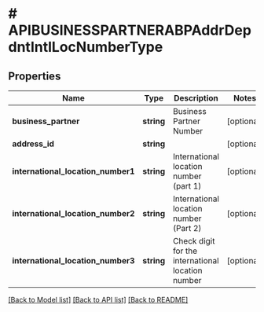 # # APIBUSINESSPARTNERABPAddrDepdntIntlLocNumberType

## Properties

Name | Type | Description | Notes
------------ | ------------- | ------------- | -------------
**business_partner** | **string** | Business Partner Number | [optional]
**address_id** | **string** |  | [optional]
**international_location_number1** | **string** | International location number  (part 1) | [optional]
**international_location_number2** | **string** | International location number (Part 2) | [optional]
**international_location_number3** | **string** | Check digit for the international location number | [optional]

[[Back to Model list]](../../README.md#models) [[Back to API list]](../../README.md#endpoints) [[Back to README]](../../README.md)

